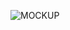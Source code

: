 ![MOCKUP](https://user-images.githubusercontent.com/56443132/81229372-fb0b5100-8fef-11ea-858d-16d2d209158a.JPG)
